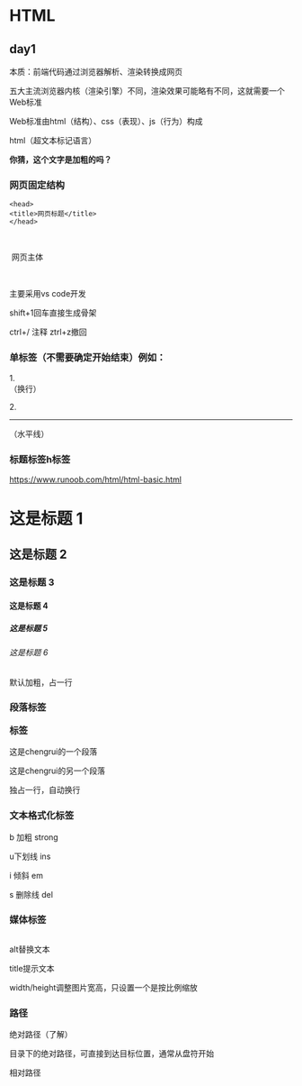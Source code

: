 # HTML

## day1

本质：前端代码通过浏览器解析、渲染转换成网页

五大主流浏览器内核（渲染引擎）不同，渲染效果可能略有不同，这就需要一个Web标准

Web标准由html（结构）、css（表现）、js（行为）构成

html（超文本标记语言）

<strong>你猜，这个文字是加粗的吗？</strong>

### 网页固定结构

<html>

	<head>
	<title>网页标题</title>
	</head>
​	<body>

​	网页主体

​	</body>

</html>

主要采用vs code开发

shift+1回车直接生成骨架

ctrl+/ 注释 ztrl+z撤回

### 单标签（不需要确定开始结束）例如：

1.<br>（换行）

2.<hr>

（水平线）

### 标题标签h标签

https://www.runoob.com/html/html-basic.html

<h1>这是标题 1</h1>
<h2>这是标题 2</h2>
<h3>这是标题 3</h3>
<h4>这是标题 4</h4>
<h5>这是标题 5</h5>
<h6>这是标题 6</h6>

默认加粗，占一行

### 段落标签<p>标签

<p>这是chengrui的一个段落</p>

<p>这是chengrui的另一个段落</p>

独占一行，自动换行

### 文本格式化标签

b 加粗                               strong

u下划线                              ins

i 倾斜                                   em

s 删除线                              del

### 媒体标签

<img src="" alt="" title="这是title文字，当鼠标悬停时显示">                                                                    

 alt替换文本                                                                                                                                                   

title提示文本

width/height调整图片宽高，只设置一个是按比例缩放

### 路径

绝对路径（了解）

目录下的绝对路径，可直接到达目标位置，通常从盘符开始

相对路径

